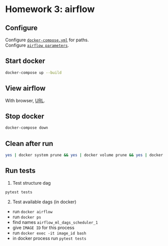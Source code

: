 # Homework 3: airflow

## Configure
Configure [`docker-compose.yml`](./docker-compose.yml) for paths.  
Configure [`airflow parameters`](dags/dag_constants.py).

## Start docker
```bash
docker-compose up --build
```

## View airflow
With browser, [URL](http://localhost:8080/).

## Stop docker
```bash
docker-compose down
```

## Clean after run
```bash
yes | docker system prune && yes | docker volume prune && yes | docker network prune | docker rmi airflow-docker airflow-predict airflow-preprocess airflow-download airflow-ml-base
```

## Run tests

1. Test structure dag
```bash
pytest tests
```

2. Test available dags (in docker)

- run `docker airflow`
- run `docker ps`
- find names `airflow_ml_dags_scheduler_1`
- give `IMAGE ID` for this process
- run `docker exec -it image_id bash`
- in docker process run `pytest tests`
